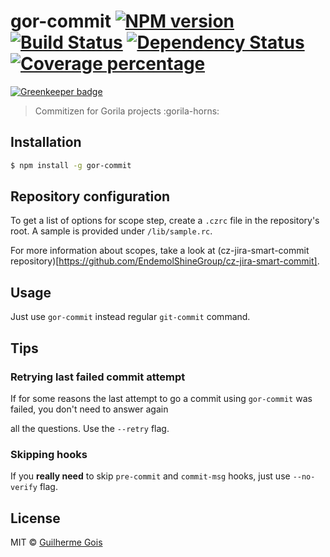 # gor-commit [![NPM version][npm-image]][npm-url] [![Build Status][travis-image]][travis-url] [![Dependency Status][daviddm-image]][daviddm-url] [![Coverage percentage][coveralls-image]][coveralls-url]

[![Greenkeeper badge](https://badges.greenkeeper.io/guilhermejcgois/gor-commit.svg)](https://greenkeeper.io/)

> Commitizen for Gorila projects :gorila-horns:

## Installation

```sh
$ npm install -g gor-commit
```

## Repository configuration

To get a list of options for scope step, create a `.czrc` file in the repository's root. A sample is provided under `/lib/sample.rc`.

For more information about scopes, take a look at (cz-jira-smart-commit repository)[https://github.com/EndemolShineGroup/cz-jira-smart-commit].

## Usage

Just use `gor-commit` instead regular `git-commit` command.

## Tips

### Retrying last failed commit attempt

If for some reasons the last attempt to go a commit using `gor-commit` was failed, you don't need to answer again

all the questions. Use the `--retry` flag.

### Skipping hooks

If you **really need** to skip `pre-commit` and `commit-msg` hooks, just use `--no-verify` flag.

## License

MIT © [Guilherme Gois](gois.dev)

[npm-image]: https://badge.fury.io/js/gor-commit.svg
[npm-url]: https://npmjs.org/package/gor-commit
[travis-image]: https://travis-ci.org/guilhermejcgois/gor-commit.svg?branch=master
[travis-url]: https://travis-ci.org/guilhermejcgois/gor-commit
[daviddm-image]: https://david-dm.org/guilhermejcgois/gor-commit.svg?theme=shields.io
[daviddm-url]: https://david-dm.org/guilhermejcgois/gor-commit
[coveralls-image]: https://coveralls.io/repos/guilhermejcgois/gor-commit/badge.svg
[coveralls-url]: https://coveralls.io/r/guilhermejcgois/gor-commit
